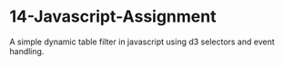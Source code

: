 # 14-Javascript-Assignment
A simple dynamic table filter in javascript using d3 selectors and event handling.
